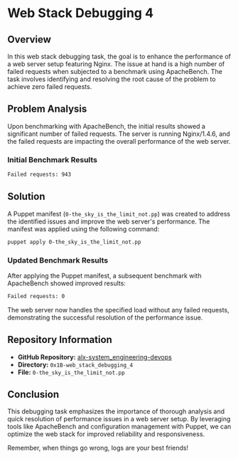 # Web Stack Debugging 4

## Overview

In this web stack debugging task, the goal is to enhance the performance of a web server setup featuring Nginx. The issue at hand is a high number of failed requests when subjected to a benchmark using ApacheBench. The task involves identifying and resolving the root cause of the problem to achieve zero failed requests.

## Problem Analysis

Upon benchmarking with ApacheBench, the initial results showed a significant number of failed requests. The server is running Nginx/1.4.6, and the failed requests are impacting the overall performance of the web server.

### Initial Benchmark Results

```bash
Failed requests: 943
```

## Solution

A Puppet manifest (`0-the_sky_is_the_limit_not.pp`) was created to address the identified issues and improve the web server's performance. The manifest was applied using the following command:

```bash
puppet apply 0-the_sky_is_the_limit_not.pp
```

### Updated Benchmark Results

After applying the Puppet manifest, a subsequent benchmark with ApacheBench showed improved results:

```bash
Failed requests: 0
```

The web server now handles the specified load without any failed requests, demonstrating the successful resolution of the performance issue.

## Repository Information

- **GitHub Repository:** [alx-system_engineering-devops](https://github.com/your_username/alx-system_engineering-devops)
- **Directory:** `0x1B-web_stack_debugging_4`
- **File:** `0-the_sky_is_the_limit_not.pp`

## Conclusion

This debugging task emphasizes the importance of thorough analysis and quick resolution of performance issues in a web server setup. By leveraging tools like ApacheBench and configuration management with Puppet, we can optimize the web stack for improved reliability and responsiveness.

Remember, when things go wrong, logs are your best friends!
